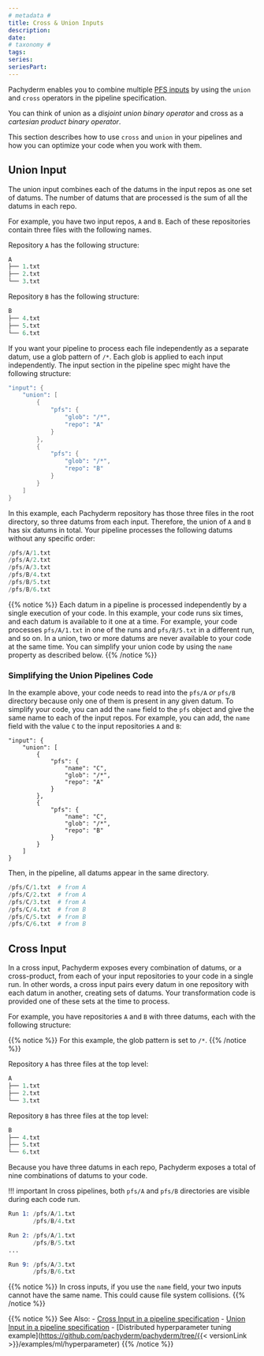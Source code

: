 ```yaml
---
# metadata # 
title: Cross & Union Inputs
description: 
date: 
# taxonomy #
tags: 
series:
seriesPart:
--- 
```


<!---This section needs to be made more clear. There is a lot of information
that I would say describes the things you can do with a cross or union pipeline
but does not really have a good and clear explanation of what they are -->

Pachyderm enables you to combine multiple [PFS inputs](../#pfs-input-and-glob-pattern) by using the `union` and
`cross` operators in the pipeline specification.

You can think of union as a *disjoint union binary operator* and cross as a
*cartesian product binary operator*. 

This section describes how to use `cross` and `union` in your pipelines and how you
can optimize your code when you work with them.

## Union Input

The union input combines each of the datums in the input repos as one
set of datums.
The number of datums that are processed is the sum of all the
datums in each repo.

For example, you have two input repos, `A` and `B`. Each of these
repositories contain three files with the following names.

Repository `A` has the following structure:

```s
A
├── 1.txt
├── 2.txt
└── 3.txt
```

Repository `B` has the following structure:

```s
B
├── 4.txt
├── 5.txt
└── 6.txt
```

If you want your pipeline to process each file independently as a
separate datum, use a glob pattern of `/*`. Each
glob is applied to each input independently. The input section
in the pipeline spec might have the following structure:

```s
"input": {
    "union": [
        {
            "pfs": {
                "glob": "/*",
                "repo": "A"
            }
        },
        {
            "pfs": {
                "glob": "/*",
                "repo": "B"
            }
        }
    ]
}
```

In this example, each Pachyderm repository has those three files in the root
directory, so three datums from each input. Therefore, the union of `A` and `B`
has six datums in total.
Your pipeline processes the following datums without any specific order:

```s
/pfs/A/1.txt
/pfs/A/2.txt
/pfs/A/3.txt
/pfs/B/4.txt
/pfs/B/5.txt
/pfs/B/6.txt
```

{{% notice %}}
Each datum in a pipeline is processed independently by a single
execution of your code. In this example, your code runs six times, and
each datum is available to it one at a time. For example, your code
processes `pfs/A/1.txt` in one of the runs and `pfs/B/5.txt` in a
different run, and so on. In a union, two or more datums are never
available to your code at the same time. You can simplify
your union code by using the `name` property as described below.
{{% /notice %}}

### Simplifying the Union Pipelines Code

In the example above, your code needs to read into the `pfs/A`
_or_ `pfs/B` directory because only one of them is present in any given datum.
To simplify your code, you can add the `name` field to the `pfs` object and
give the same name to each of the input repos. For example, you can add, the
`name` field with the value `C` to the input repositories `A` and `B`:

```
"input": {
    "union": [
        {
            "pfs": {
                "name": "C",
                "glob": "/*",
                "repo": "A"
            }
        },
        {
            "pfs": {
                "name": "C",
                "glob": "/*",
                "repo": "B"
            }
        }
    ]
}
```

Then, in the pipeline, all datums appear in the same directory.

```s
/pfs/C/1.txt  # from A
/pfs/C/2.txt  # from A
/pfs/C/3.txt  # from A
/pfs/C/4.txt  # from B
/pfs/C/5.txt  # from B
/pfs/C/6.txt  # from B
```

## Cross Input

In a cross input, Pachyderm exposes every combination of datums,
or a cross-product, from each of your input repositories to your code
in a single run.
In other words, a cross input pairs every datum in one repository with
each datum in another, creating sets of datums. Your transformation
code is provided one of these sets at the time to process.

For example, you have repositories `A` and `B` with three datums, each
with the following structure:

{{% notice %}}
For this example, the glob pattern is set to `/*`.
{{% /notice %}}

Repository `A` has three files at the top level:

```s
A
├── 1.txt
├── 2.txt
└── 3.txt
```

Repository `B` has three files at the top level:

```s
B
├── 4.txt
├── 5.txt
└── 6.txt
```

Because you have three datums in each repo, Pachyderm exposes
a total of nine combinations of datums to your code.

!!! important
    In cross pipelines, both `pfs/A` and `pfs/B`
    directories are visible during each code run.

```s
Run 1: /pfs/A/1.txt
       /pfs/B/4.txt

Run 2: /pfs/A/1.txt
       /pfs/B/5.txt
...

Run 9: /pfs/A/3.txt
       /pfs/B/6.txt
```

{{% notice %}}
In cross inputs, if you use the `name` field, your two inputs cannot have the same name. This could cause file system collisions.
{{% /notice %}}

{{% notice %}}
 See Also:
    - [Cross Input in a pipeline specification](../../../../reference/pipeline-spec/#cross-input)
    - [Union Input in a pipeline specification](../../../../reference/pipeline-spec/#union-input)
    - [Distributed hyperparameter tuning example](https://github.com/pachyderm/pachyderm/tree/{{< versionLink >}}/examples/ml/hyperparameter)
{{% /notice %}}


